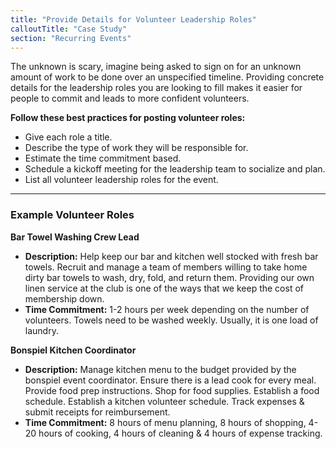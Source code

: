 ```yaml
---
title: "Provide Details for Volunteer Leadership Roles"
calloutTitle: "Case Study"
section: "Recurring Events"
---
```


The unknown is scary, imagine being asked to sign on for an unknown amount of work to be done over an unspecified timeline. Providing concrete details for the leadership roles you are looking to fill makes it easier for people to commit and leads to more confident volunteers.

**Follow these best practices for posting volunteer roles:**

- Give each role a title.
- Describe the type of work they will be responsible for.
- Estimate the time commitment based.
- Schedule a kickoff meeting for the leadership team to socialize and plan.
- List all volunteer leadership roles for the event.

---

### Example Volunteer Roles

**Bar Towel Washing Crew Lead**

- **Description:** Help keep our bar and kitchen well stocked with fresh bar towels. Recruit and manage a team of members willing to take home dirty bar towels to wash, dry, fold, and return them. Providing our own linen service at the club is one of the ways that we keep the cost of membership down.
- **Time Commitment:** 1-2 hours per week depending on the number of volunteers. Towels need to be washed weekly. Usually, it is one load of laundry.

**Bonspiel Kitchen Coordinator**

- **Description:** Manage kitchen menu to the budget provided by the bonspiel event coordinator. Ensure there is a lead cook for every meal. Provide food prep instructions. Shop for food supplies. Establish a food schedule. Establish a kitchen volunteer schedule. Track expenses & submit receipts for reimbursement.
- **Time Commitment:** 8 hours of menu planning, 8 hours of shopping, 4-20 hours of cooking, 4 hours of cleaning & 4 hours of expense tracking.
